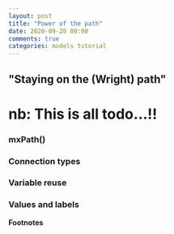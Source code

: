 ```yaml
---
layout: post
title: "Power of the path"
date: 2020-09-20 00:00
comments: true
categories: models tutorial
---
```


## "Staying on the (Wright) path"

# nb: This is all todo…!!

### mxPath()

### Connection types

### Variable reuse

### Values and labels



**Footnotes**
[^1]: 